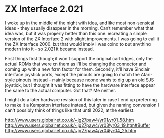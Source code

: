 # ZX Interface 2.021

I woke up in the middle of the night with idea, and like most non-sensical ideas - they usually disappear in the morning. Can't remember what that idea was, but it was properly better than this one: recreating a simple version of the ZX Interface 2 with slight improvements. I was going to call it the ZX Interface 2000, but that would imply I was going to put anything modern into it - so 2.021 it became instead.

First things first though; it won't support the original cartridges, only the actual ROMs that were on them as I'll be changing the connector and coming up with a new form factor for them. Secondly, it'll have Sinclair interface joystick ports, except the pinouts are going to match the Atari-style pinouts instead - mainly because noone wants to dig up an old SJS joystick, but I thought it was fitting to have the hardware interface appear the same to the actual computer. Got that? Me neither.

I might do a later hardware revision of this later in case I end up preferring to make it a Kempston interface instead, but given the naming convension I can't possibly think of things like that until 2022, at the earliest.


http://www.users.globalnet.co.uk/~jg27paw4/yr01/yr01_58.htm
http://www.users.globalnet.co.uk/~jg27paw4/yr03/yr03_19.htm#Buffer
http://www.users.globalnet.co.uk/~jg27paw4/yr04/yr04_25.htm
